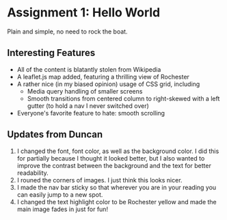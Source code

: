 # Assignment 1: Hello World
Plain and simple, no need to rock the boat.

## Interesting Features
- All of the content is blatantly stolen from Wikipedia
- A leaflet.js map added, featuring a thrilling view of Rochester
- A rather nice (in my biased opinion) usage of CSS grid, including
  - Media query handling of smaller screens
  - Smooth transitions from centered column to right-skewed with a left gutter (to hold a nav I never switched over)
- Everyone's favorite feature to hate: smooth scrolling

## Updates from Duncan
1. I changed the font, font color, as well as the background color. I did this for partially because I thought it looked better, but I also wanted to improve the contrast between the background and the text for better readability.
2. I rouned the corners of images. I just think this looks nicer.
3. I made the nav bar sticky so that wherever you are in your reading you can easily jump to a new spot.
4. I changed the text highlight color to be Rochester yellow and made the main image fades in just for fun!
